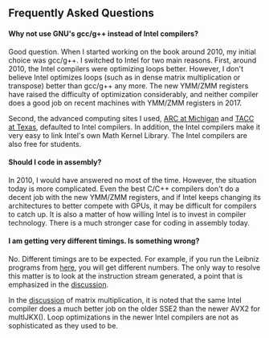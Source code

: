 ## Frequently Asked Questions

#### Why not use GNU's gcc/g++ instead of Intel compilers?

Good question. When I started working on the book around 2010, my initial choice was gcc/g++. I switched to Intel for two main reasons. First, around 2010, the Intel compilers were optimizing loops better. However, I don't believe Intel optimizes loops (such as in dense matrix multiplication or transpose) better than gcc/g++ any more. The new YMM/ZMM registers have raised the difficulty of optimization considerably, and neither compiler does a good job on recent machines with YMM/ZMM registers in 2017.

Second, the advanced computing sites I used, [ARC at Michigan](http://arc.umich.edu/) and [TACC at Texas](https://www.tacc.utexas.edu/), defaulted to Intel compilers. In addition, the Intel compilers make it very easy to link Intel's own Math Kernel Library. The Intel compilers are also free for students.


#### Should I code in assembly?

In 2010, I would have answered no most of the time. However, the situation today is more complicated. Even the best C/C++ compilers don't do a decent job with the new YMM/ZMM registers, and if Intel keeps changing its architectures to  better compete with GPUs, it may be difficult for compilers to catch up. It is also a matter of how willing Intel is to invest in compiler technology. There is a much stronger case for coding in assembly today.


#### I am getting very different timings. Is something wrong?

No. Different timings are to be expected. For example, if you run the Leibniz programs from [here](https://github.com/divakarvi/bk-spca/blob/master/proc/compiler/leibniz.cpp), you will get different numbers. The only way to resolve this matter is to look at the instruction stream generated, a point that is emphasized in the [discussion](https://divakarvi.github.io/bk-spca/spca.html#toc-Subsection-3.2.2).

In the [discussion](https://divakarvi.github.io/bk-spca/spca.html#toc-Subsection-3.2.5) of matrix multiplication, it is noted that the same Intel compiler does a much better job on the older SSE2 than the newer AVX2 for multIJKX(). Loop optimizations in the newer Intel compilers are not as sophisticated as they used to be.

